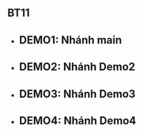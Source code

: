 ## BT11
- DEMO1: Nhánh main
  ---
- DEMO2: Nhánh Demo2
  ---
- DEMO3: Nhánh Demo3
  ---
- DEMO4: Nhánh Demo4
  ---
